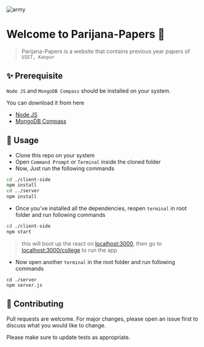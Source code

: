 ![army](https://user-images.githubusercontent.com/55861951/116590241-242c9c00-a93b-11eb-8366-d1078dcffcce.png) 
# Welcome to Parijana-Papers 👋

> Parijana-Papers is a website that contains previous year papers of `UIET, Kanpur`

## ✨ Prerequisite
`Node JS` and `MongoDB Compass` should be installed on your system.

You can download it from here
- [Node JS](https://nodejs.org/en/)
- [MongoDB Compass](https://fastdl.mongodb.org/windows/mongodb-windows-x86_64-4.4.5-signed.msi)


## 🚀 Usage
- Clone this repo on your system 
- Open `Command Prompt` or `Terminal` inside the cloned folder
- Now, Just run the following commands
```sh
cd ./client-side
npm install
cd ../server
npm install
```
- Once you've installed all the dependencies, reopen `terminal` in root folder and run following commands
```sh
cd ./client-side
npm start
```
> this will boot up the react on [localhost:3000](http://localhost:3000), then go to  [localhost:3000/college](http://localhost:3000/college) to run the app

- Now open another `terminal` in the root folder and run following commands
```
cd ./server
npm server.js
```

## 🤝 Contributing
Pull requests are welcome. For major changes, please open an issue first to discuss what you would like to change.

Please make sure to update tests as appropriate.
